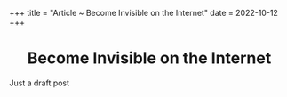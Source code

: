 +++
title = "Article ~ Become Invisible on the Internet"
date = 2022-10-12
+++

<center>
<h1>Become Invisible on the Internet</h1>
</center>

Just a draft post